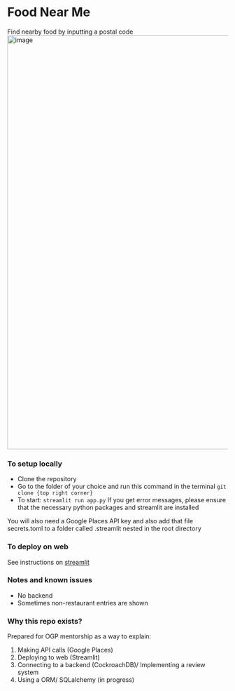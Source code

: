 # Food Near Me
Find nearby food by inputting a postal code
<img width="944" alt="image" src="https://github.com/String-sg/foodnearme/assets/44336310/d5738abd-8e62-4d93-9ef9-ca04b37585a0">

### To setup locally
- Clone the repository
- Go to the folder of your choice and run this command in the terminal
```git clone {top right corner}```
- To start:
```streamlit run app.py```
If you get error messages, please ensure that the necessary python packages and streamlit are installed

You will also need a Google Places API key and also add that file secrets.toml to a folder called .streamlit nested in the root directory 

### To deploy on web
See instructions on [streamlit](https://streamlit.io/cloud)

### Notes and known issues
- No backend
- Sometimes non-restaurant entries are shown

### Why this repo exists?
Prepared for OGP mentorship as a way to explain:
1) Making API calls (Google Places)
2) Deploying to web (Streamlit)
3) Connecting to a backend (CockroachDB)/ Implementing a review system
4) Using a ORM/ SQLalchemy (in progress)
